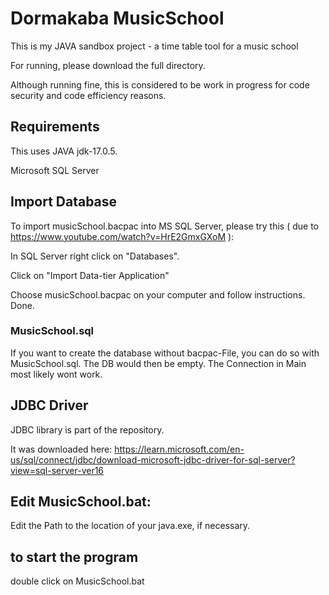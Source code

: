 # Dormakaba MusicSchool

This is my JAVA sandbox project - a time table tool for a music school

For running, please download the full directory.

Although running fine, this is considered to be work in progress for code security and code efficiency reasons.


## Requirements

This uses JAVA jdk-17.0.5.

Microsoft SQL Server



## Import Database

To import musicSchool.bacpac into MS SQL Server, please try this ( due to https://www.youtube.com/watch?v=HrE2GmxGXoM ): 

In SQL Server right click on "Databases".

Click on "Import Data-tier Application"

Choose musicSchool.bacpac on your computer and follow instructions. Done.



### MusicSchool.sql

If you want to create the database without bacpac-File, you can do so with MusicSchool.sql. The DB would then be empty. The Connection in Main most likely wont work.



## JDBC Driver

JDBC library is part of the repository.

It was downloaded here: 
https://learn.microsoft.com/en-us/sql/connect/jdbc/download-microsoft-jdbc-driver-for-sql-server?view=sql-server-ver16



## Edit MusicSchool.bat:

Edit the Path to the location of your java.exe, if necessary.



## to start the program

double click on MusicSchool.bat
